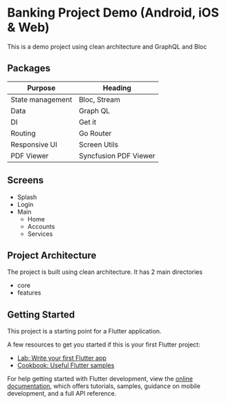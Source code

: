# Banking Project Demo (Android, iOS & Web)

This is a demo project using clean architecture and GraphQL and Bloc

## Packages

| Purpose           | Heading               |
| ---------         | -------               |
| State management  |  Bloc, Stream         |
| Data              |  Graph QL             |
| DI                |  Get it               |
| Routing           |  Go Router            |
| Responsive UI     |  Screen Utils         |
| PDF Viewer        |  Syncfusion PDF Viewer|

## Screens

- Splash
- Login
- Main
  - Home
  - Accounts
  - Services
 
## Project Architecture

The project is built using clean architecture. It has 2 main directories

- core
- features

## Getting Started

This project is a starting point for a Flutter application.

A few resources to get you started if this is your first Flutter project:

- [Lab: Write your first Flutter app](https://docs.flutter.dev/get-started/codelab)
- [Cookbook: Useful Flutter samples](https://docs.flutter.dev/cookbook)

For help getting started with Flutter development, view the
[online documentation](https://docs.flutter.dev/), which offers tutorials,
samples, guidance on mobile development, and a full API reference.

